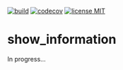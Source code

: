 <a href="https://github.com/gzaber/show_information/actions"><img src="https://img.shields.io/github/actions/workflow/status/gzaber/show_information/app.yaml" alt="build"></a>
<a href="https://codecov.io/gh/gzaber/show_information"><img src="https://codecov.io/gh/gzaber/show_information/branch/master/graph/badge.svg" alt="codecov"></a>
<a href="https://opensource.org/licenses/MIT"><img src="https://img.shields.io/github/license/gzaber/show_information" alt="license MIT"></a>

# show_information

In progress...
